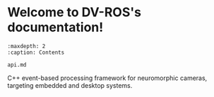 # Welcome to DV-ROS's documentation!

```{toctree}
:maxdepth: 2
:caption: Contents

api.md
```

C++ event-based processing framework for neuromorphic cameras, targeting embedded and desktop systems.
